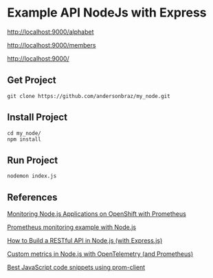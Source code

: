 # Example API NodeJs with Express

[http://localhost:9000/alphabet](http://localhost:9000/alphabet)

[http://localhost:9000/members](http://localhost:9000/members)

[http://localhost:9000/](http://localhost:9000/)


## Get Project

```shell
git clone https://github.com/andersonbraz/my_node.git
```

## Install Project

```shell
cd my_node/
npm install
```

## Run Project

```shell
nodemon index.js
```

## References

[Monitoring Node.js Applications on OpenShift with Prometheus](https://developers.redhat.com/blog/2018/12/21/monitoring-node-js-applications-on-openshift-with-prometheus/)

[Prometheus monitoring example with Node.js](https://github.com/RisingStack/example-prometheus-nodejs)

[How to Build a RESTful API in Node.js (with Express.js)](https://rapidapi.com/blog/nodejs-express-rest-api-example/)

[Custom metrics in Node.js with OpenTelemetry (and Prometheus)](https://dev.to/yuriatgoogle/custom-metrics-in-node-js-with-opentelemetry-and-prometheus-3dbd)

[Best JavaScript code snippets using prom-client](https://www.codota.com/code/javascript/modules/prom-client)